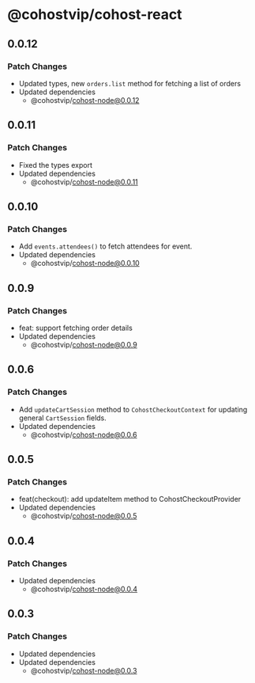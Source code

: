 # @cohostvip/cohost-react

## 0.0.12

### Patch Changes

- Updated types, new `orders.list` method for fetching a list of orders
- Updated dependencies
  - @cohostvip/cohost-node@0.0.12

## 0.0.11

### Patch Changes

- Fixed the types export
- Updated dependencies
  - @cohostvip/cohost-node@0.0.11

## 0.0.10

### Patch Changes

- Add `events.attendees()` to fetch attendees for event.
- Updated dependencies
  - @cohostvip/cohost-node@0.0.10

## 0.0.9

### Patch Changes

- feat: support fetching order details
- Updated dependencies
  - @cohostvip/cohost-node@0.0.9

## 0.0.6

### Patch Changes

- Add `updateCartSession` method to `CohostCheckoutContext` for updating general `CartSession` fields.
- Updated dependencies
  - @cohostvip/cohost-node@0.0.6

## 0.0.5

### Patch Changes

- feat(checkout): add updateItem method to CohostCheckoutProvider
- Updated dependencies
  - @cohostvip/cohost-node@0.0.5

## 0.0.4

### Patch Changes

- Updated dependencies
  - @cohostvip/cohost-node@0.0.4

## 0.0.3

### Patch Changes

- Updated dependencies
- Updated dependencies
  - @cohostvip/cohost-node@0.0.3
